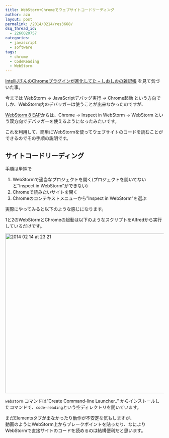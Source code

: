 ```yaml
---
title: WebStorm+Chromeでウェブサイトコードリーディング
author: azu
layout: post
permalink: /2014/0214/res3668/
dsq_thread_id:
  - 2266020757
categories:
  - javascript
  - software
tags:
  - chrome
  - CodeReading
  - WebStorm
---
```

[IntelliJさんのChromeプラグインが進化してた &#8211; しおしおの雑記帳][1] を見て気づいた事。

今までは WebStorm -> JavaScriptデバッグ実行 -> Chrome起動 という方向でしか、WebStorm内のデバッガーは使うことが出来なかったのですが、

[WebStorm 8 EAP][2]からは、Chrome -> Inspect in WebStorm -> WebStorm という双方向でデバッガーを使えるようになったみたいです。

これを利用して、簡単にWebStormを使ってウェブサイトのコードを読むことができるのでその手順の説明です。

## サイトコードリーディング

手順は単純で

1.  WebStormで適当なプロジェクトを開く(プロジェクトを開いてないと&#8221;Inspect in WebStorm&#8221;ができない)
2.  Chromeで読みたいサイトを開く
3.  Chromeのコンテキストメニューから&#8221;Inspect in WebStorm&#8221;を選ぶ

実際にやってみると以下のような感じになります。





1と2のWebStormとChromeの起動は以下のようなスクリプトをAlfredから実行しているだけです。



<img src="http://efcl.infol/wp-content/uploads/2014/02/2014-02-14-at-23.21.png" alt="2014 02 14 at 23 21" title="2014-02-14 at 23.21.png" border="0" width="600" height="508" />

`webstorm` コマンドは&#8221;Create Command-line Launcher..&#8221; からインストールしたコマンドで、`code-reading`という空ディレクトリを開いています。

まだElementsタブが出なかったり動作が不安定な気もしますが、  
動画のようにWebStorm上からブレークポイントを貼ったり、なによりWebStormで直接サイトのコードを読めるのは結構便利だと思います。

 [1]: http://siosio.hatenablog.com/entry/2014/02/14/132138 "IntelliJさんのChromeプラグインが進化してた - しおしおの雑記帳"
 [2]: http://blog.jetbrains.com/webstorm/2014/01/webstorm-8-eap/ "WebStorm 8 EAP"